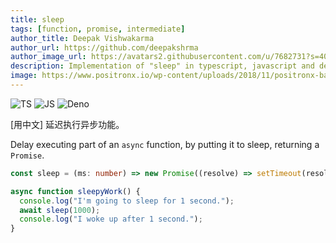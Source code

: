 ```yaml
---
title: sleep
tags: [function, promise, intermediate]
author_title: Deepak Vishwakarma
author_url: https://github.com/deepakshrma
author_image_url: https://avatars2.githubusercontent.com/u/7682731?s=400
description: Implementation of "sleep" in typescript, javascript and deno.
image: https://www.positronx.io/wp-content/uploads/2018/11/positronx-banner-1152-1.jpg
---
```


![TS](https://img.shields.io/badge/supports-typescript-blue.svg?style=flat-square)
![JS](https://img.shields.io/badge/supports-javascript-yellow.svg?style=flat-square)
![Deno](https://img.shields.io/badge/supports-deno-green.svg?style=flat-square)


[用中文] 延迟执行异步功能。

Delay executing part of an `async` function, by putting it to sleep, returning a `Promise`.

```ts title="typescript"
const sleep = (ms: number) => new Promise((resolve) => setTimeout(resolve, ms));
```

```ts title="typescript"
async function sleepyWork() {
  console.log("I'm going to sleep for 1 second.");
  await sleep(1000);
  console.log("I woke up after 1 second.");
}
```
